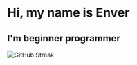 ﻿
# Hi, my name is Enver
## I'm beginner programmer
![GitHub Streak](https://github-readme-streak-stats.herokuapp.com/?user=enverdzheparov7)

